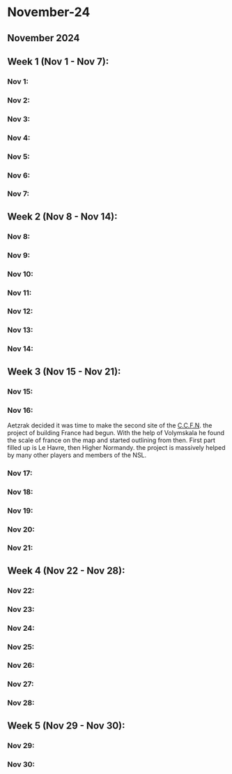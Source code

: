 # November-24

## November 2024

## Week 1 (Nov 1 - Nov 7):

### Nov 1:

### Nov 2:

### Nov 3:

### Nov 4:

### Nov 5:

### Nov 6:

### Nov 7:

## Week 2 (Nov 8 - Nov 14):

### Nov 8:

### Nov 9:

### Nov 10:

### Nov 11:

### Nov 12:

### Nov 13:

### Nov 14:

## Week 3 (Nov 15 - Nov 21):

### Nov 15:

### Nov 16:

Aetzrak decided it was time to make the second site of the [C.C.F.N](../the-world/towns/c.c.f.n.md). the project of building France had begun. With the help of Volymskala he found the scale of france on the map and started outlining from then. First part filled up is Le Havre, then Higher Normandy. the project is massively helped by many other players and members of the NSL.&#x20;

### Nov 17:

### Nov 18:

### Nov 19:

### Nov 20:

### Nov 21:

## Week 4 (Nov 22 - Nov 28):

### Nov 22:

### Nov 23:

### Nov 24:

### Nov 25:

### Nov 26:

### Nov 27:

### Nov 28:

## Week 5 (Nov 29 - Nov 30):

### Nov 29:

### Nov 30:
